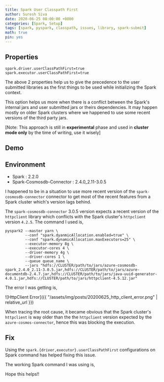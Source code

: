 ```yaml
---
title: Spark User Classpath First
author: Suresh Siva
date: 2020-06-25 08:00:00 +0800
categories: [Spark, Setup]
tags: [spark, pyspark, classpath, issues, library, spark-submit]
math: true
pin: yes
---
```


## Properties

```shell
spark.driver.userClassPathFirst=true
spark.executor.userClassPathFirst=true
```

The above 2 properties help us to give the precedence to the user submitted libraries as the first things to be used while initializing the Spark context.

This option helps us more when there is a conflict between the Spark's internal jars and user submitted jars or theirs dependencies. It may happen mostly on older Spark clusters where we happened to use some recent versions of the third party jars.

>
[Note: This approach is still in **experimental** phase and used in **cluster mode only** by the time of writing, use it wisely]

## Demo

## Environment

- Spark : 2.2.0
- Spark-Cosmosdb-Connector : 2.4.0_2.11-3.0.5

I happened to be in a situation to use more recent version of the `spark-cosmosdb-connector` connector to get most of the recent features from a Spark cluster which's version lags behind.

The `spark-cosmosdb-connector` 3.0.5 version expects a recent version of the `httpclient` library which conflicts with the Spark cluster's `httpclient` version `4.2.5`. The command I used is,

```shell
pyspark2 --master yarn \
         --conf "spark.dyanmicAllocation.enabled=true" \
         --conf "spark.dynamicAllocation.maxExecutors=25" \
         --executor-memory 8g \
         --executor-cores 4 \
         --driver-memory 4g \
         --driver-cores 1 \
         --queue queue_name \
         --jars "hdfs://CLUSTER/path/to/jars/azure-cosmosdb-spark_2.4.0_2.11-3.0.5.jar,hdfs://CLUSTER/path/to/jars/azure-documentdb-2.4.7.jar,hdfs://CLUSTER/path/to/jars/java-uuid-generator-4.0.1.jar,hdfs://CLUSTER/path/to/jars/httpclient-4.5.12.jar"

```

The error I was getting is,

![HttpClient Error]({{ "/assets/img/posts/20200625_http_client_error.png" | relative_url }})

When tracing the root cause, it became obvious that the Spark cluster's `httpclient` is way older than the the `httpclient` version expected by the `azure-cosmos-connector`, hence this was blocking the execution.

## Fix

Using the `spark.{driver,executor}.userClassPathFirst` configurations on Spark command has helped fixing this issue.

The working Spark command I was using is,

<script src="https://gist.github.com/suresiva/22b9d3b27da18135c284d6a01d2ef8af.js"></script>

Hope this helps!!
